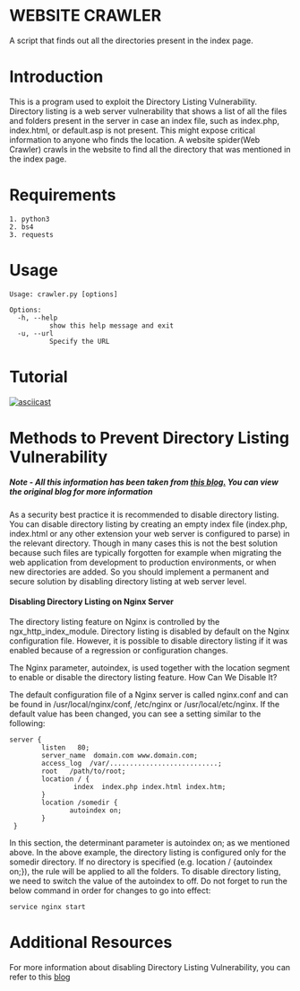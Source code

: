 # WEBSITE CRAWLER
A script that finds out all the directories present in the index page.

# Introduction
This is a program used to exploit the Directory Listing Vulnerability. Directory listing is a web server vulnerability that shows a list of all the files and folders present in the server in case an index file, such as index.php, index.html, or default.asp is not present. This might expose critical information to anyone who finds the location. A website spider(Web Crawler) crawls in the website to find all the directory that was mentioned in the index page.

# Requirements
```
1. python3
2. bs4
3. requests
```
# Usage
```
Usage: crawler.py [options]

Options:
  -h, --help         
          show this help message and exit
  -u, --url  
          Specify the URL

```
# Tutorial
[![asciicast](https://asciinema.org/a/TeQ225uxTGU3DbJmDtKnOvpNd.png)](https://asciinema.org/a/TeQ225uxTGU3DbJmDtKnOvpNd)

# Methods to Prevent Directory Listing Vulnerability

##### Note - All this information has been taken from [this blog.](https://www.netsparker.com/blog/web-security/disable-directory-listing-web-servers/) You can view the original blog for more information #####
As a security best practice it is recommended to disable directory listing. You can disable directory listing by creating an empty index file (index.php, index.html or any other extension your web server is configured to parse) in the relevant directory. Though in many cases this is not the best solution because such files are typically forgotten for example when migrating the web application from development to production environments, or when new directories are added.
So you should implement a permanent and secure solution by disabling directory listing at web server level.

#### Disabling Directory Listing on Nginx Server ####

The directory listing feature on Nginx is controlled by the ngx_http_index_module. Directory listing is disabled by default on the Nginx configuration file. However, it is possible to disable directory listing if it was enabled because of a regression or configuration changes.

The Nginx parameter, autoindex, is used together with the location segment to enable or disable the directory listing feature.
How Can We Disable It?

The default configuration file of a Nginx server is called nginx.conf and can be found in /usr/local/nginx/conf, /etc/nginx or /usr/local/etc/nginx. If the default value has been changed, you can see a setting similar to the following:
```
server {
        listen   80;
        server_name  domain.com www.domain.com;
        access_log  /var/...........................;
        root   /path/to/root;
        location / {
                index  index.php index.html index.htm;
        }
        location /somedir {
               autoindex on;
        }
 }
 ```
In this section, the determinant parameter is autoindex on; as we mentioned above. In the above example, the directory listing is configured only for the somedir directory. If no directory is specified (e.g. location / {autoindex on;}), the rule will be applied to all the folders. To disable directory listing, we need to switch the value of the autoindex to off. Do not forget to run the below command in order for changes to go into effect:

```
service nginx start
```
 # Additional Resources
 For more information about disabling Directory Listing Vulnerability, you can refer to this [blog](https://www.netsparker.com/blog/web-security/disable-directory-listing-web-servers/)
